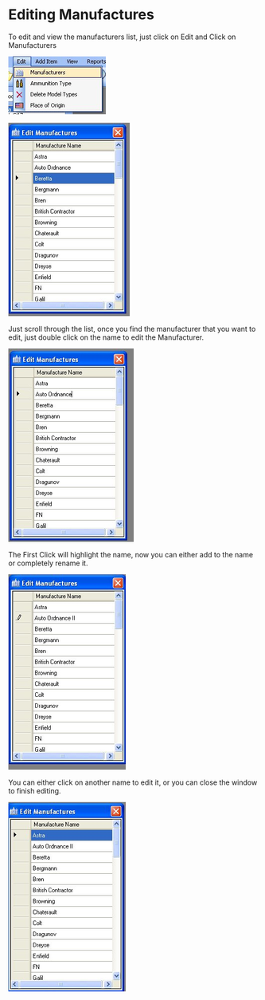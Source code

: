 # Editing Manufactures

To edit and view the manufacturers list, just click on Edit and Click on Manufacturers

![](images/Edit_Manufacturers_Menu.jpg)

![](images/Edit_Manufacturers_List.jpg)

Just scroll through the list, once you find the manufacturer that you want to edit, just double click on the name to edit the Manufacturer.

![](images/Edit_Manufacturers_DoubleClick.jpg)

The First Click will highlight the name, now you can either add to the name or completely rename it.

![](images/Edit_Manufacturers_Finished.jpg)

You can either click on another name to edit it, or you can close the window to finish editing.

![](images/Edit_Manufacturers_Finished_Final.jpg)
